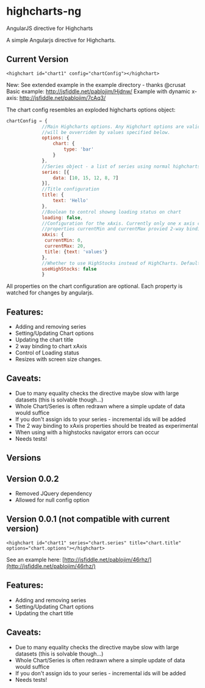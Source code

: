highcharts-ng
=============

AngularJS directive for Highcharts

A simple Angularjs directive for Highcharts.

Current Version
---------------

`<highchart id="chart1" config="chartConfig"></highchart>`

New: See extended example in the example directory - thanks @crusat
Basic example: http://jsfiddle.net/pablojim/Hjdnw/
Example with dynamic x-axis: http://jsfiddle.net/pablojim/7cAq3/

The chart config resembles an exploded highcharts options object:


```javascript
chartConfig = {
             //Main Highcharts options. Any Highchart options are valid here.
             //will be ovverriden by values specified below.
             options: {
                 chart: {
                     type: 'bar'
                 }
             },
             //Series object - a list of series using normal highcharts series options.
             series: [{
                 data: [10, 15, 12, 8, 7]
             }],
             //Title configuration
             title: {
                 text: 'Hello'
             },
             //Boolean to control showng loading status on chart
             loading: false,
             //Configuration for the xAxis. Currently only one x axis can be dynamically controlled.
             //properties currentMin and currentMax provied 2-way binding to the chart's maximimum and minimum
             xAxis: {
              currentMin: 0,
              currentMax: 20,
              title: {text: 'values'}
             },
             //Whether to use HighStocks instead of HighCharts. Defaults to false.
             useHighStocks: false
             }
```

All properties on the chart configuration are optional. Each property is watched for changes by angularjs.

Features:
---------

- Adding and removing series
- Setting/Updating Chart options
- Updating the chart title
- 2 way binding to chart xAxis
- Control of Loading status
- Resizes with screen size changes.


Caveats:
--------

- Due to many equality checks the directive maybe slow with large datasets (this is solvable though...)
- Whole Chart/Series is often redrawn where a simple update of data would suffice
- If you don't assign ids to your series - incremental ids will be added
- The 2 way binding to xAxis properties should be treated as experimental
- When using with a highstocks navigator errors can occur
- Needs tests!


Versions
--------------

Version 0.0.2
----------------
- Removed JQuery dependency
- Allowed for null config option


Version 0.0.1 (not compatible with current version)
----------------

`<highchart id="chart1" series="chart.series" title="chart.title" options="chart.options"></highchart>`

See an example here: [http://jsfiddle.net/pablojim/46rhz/](http://jsfiddle.net/pablojim/46rhz/)

Features:
---------

- Adding and removing series
- Setting/Updating Chart options
- Updating the chart title


Caveats:
--------

- Due to many equality checks the directive maybe slow with large datasets (this is solvable though...)
- Whole Chart/Series is often redrawn where a simple update of data would suffice
- If you don't assign ids to your series - incremental ids will be added
- Needs tests!

